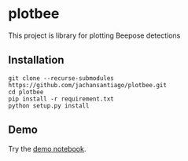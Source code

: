 # plotbee
This project is library for plotting Beepose detections

## Installation

```
git clone --recurse-submodules https://github.com/jachansantiago/plotbee.git
cd plotbee
pip install -r requirement.txt
python setup.py install
```
## Demo

Try the [demo notebook](https://github.com/jachansantiago/plotbee/blob/master/notebooks/video_example.ipynb).
